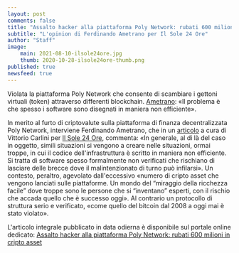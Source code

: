 ```yaml
---
layout: post
comments: false
title: "Assalto hacker alla piattaforma Poly Network: rubati 600 milioni in cripto asset"
subtitle: "L'opinion di Ferdinando Ametrano per Il Sole 24 Ore"
author: "Staff"
image:
    main: 2021-08-10-ilsole24ore.jpg
    thumb: 2020-10-28-ilsole24ore-thumb.png
published: true
newsfeed: true
---
```


Violata la piattaforma Poly Network che consente di scambiare i gettoni virtuali (token) attraverso differenti blockchain. [Ametrano](https://ametrano.net/): «Il problema è che spesso i software sono disegnati in maniera non efficiente».

In merito al furto di criptovalute sulla piattaforma di finanza decentralizzata Poly Network, interviene Ferdinando Ametrano, che in un [articolo](https://www.ilsole24ore.com/art/il-piu-grande-assalto-hacker-finanza-decentralizzata-rubati-600-milioni-cripto-asset-AEFnoOc) a cura di Vittorio Carlini per [Il Sole 24 Ore](https://www.ilsole24ore.com/), commenta: «In generale, al di là del caso in oggetto, simili situazioni si vengono a creare nelle situazioni, ormai troppe, in cui il codice dell'infrastruttura è scritto in maniera non efficiente. Si tratta di software spesso formalmente non verificati che rischiano di lasciare delle brecce dove il malintenzionato di turno può infilarsi». Un contesto, peraltro, agevolato dall'eccessivo «numero di cripto asset che vengono lanciati sulle piattaforme. Un mondo del “miraggio della ricchezza facile” dove troppe sono le persone che si “inventano” esperti, con il rischio che accada quello che è successo oggi». Al contrario un protocollo di struttura serio e verificato, «come quello del bitcoin dal 2008 a oggi mai è stato violato».

L'articolo integrale pubblicato in data odierna è disponibile sul portale online dedicato:
[Assalto hacker alla piattaforma Poly Network: rubati 600 milioni in cripto asset](https://www.ilsole24ore.com/art/il-piu-grande-assalto-hacker-finanza-decentralizzata-rubati-600-milioni-cripto-asset-AEFnoOc)
